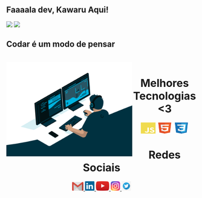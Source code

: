 ## Faaaala dev, Kawaru Aqui!

<div >
  <img height="160em" src="https://github-readme-stats.vercel.app/api?username=kawaru2&show_icons=true&theme=synthwave&include_all_commits=true&count_private=true"/>
  <img height="160em" src="https://github-readme-stats.vercel.app/api/top-langs/?username=kawaru2&layout=compact&langs_count=16&theme=synthwave"/>
</div>

## Codar é um modo de pensar

<div  align="center"> 
  <div style="display: inline_block"><br>
    <img align="left" height="250" alt="coding-time" src="code.gif">
    <h1 align="center">Melhores Tecnologias <3</h1>
    <img align="center" height="30" width="40" alt="js-icon"  src="https://raw.githubusercontent.com/devicons/devicon/master/icons/javascript/javascript-plain.svg">
    <img align="center" height="30" width="40" alt="html-icon" src="https://raw.githubusercontent.com/devicons/devicon/master/icons/html5/html5-original.svg">
    <img align="center" height="30" width="40" alt="css-icon" src="https://raw.githubusercontent.com/devicons/devicon/master/icons/css3/css3-original.svg">
   </div>


  <div>
    <h1 align="center">Redes Sociais</h1>
    <a href = "mailto: joaopedrocb2@gmail.com">
      <img width="30" src="gmail.svg">
    </a>
    <a href = "https://www.linkedin.com/in/joão-pedro-b790b922b/">
      <img width="25" src="linkedin.svg">
    </a>
    <a href = "https://https://www.youtube.com/channel/UCMxso_AgGIrm4xtPdoxowSQ">
      <img width="35" src="youtube.svg">
    </a>
    <a href = "https://www.instagram.com/joaopedrocb2_/">
      <img width="25" src="instagram.png">
    </a>
    <a href = "https://twitter.com/GunterFPS">
    <img width="25" src="twitter.png">
    </a>
</div>
